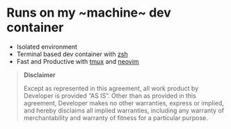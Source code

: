 # Runs on my ~machine~ dev container

- Isolated environment
- Terminal based dev container with [zsh](https://sourceforge.net/projects/zsh/)
- Fast and Productive with [tmux](https://github.com/tmux/tmux/wiki) and [neovim](https://neovim.io/)

> **Disclaimer**
>
> Except as represented in this agreement, all work product by Developer is provided “AS IS”. Other than as provided in this agreement, Developer makes no other warranties, express or implied, and hereby disclaims all implied warranties, including any warranty of merchantability and warranty of fitness for a particular purpose.
